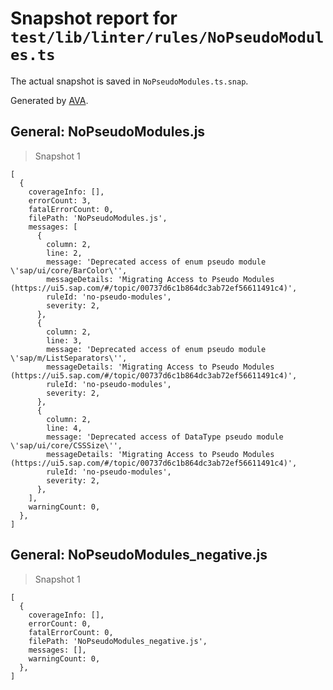 # Snapshot report for `test/lib/linter/rules/NoPseudoModules.ts`

The actual snapshot is saved in `NoPseudoModules.ts.snap`.

Generated by [AVA](https://avajs.dev).

## General: NoPseudoModules.js

> Snapshot 1

    [
      {
        coverageInfo: [],
        errorCount: 3,
        fatalErrorCount: 0,
        filePath: 'NoPseudoModules.js',
        messages: [
          {
            column: 2,
            line: 2,
            message: 'Deprecated access of enum pseudo module \'sap/ui/core/BarColor\'',
            messageDetails: 'Migrating Access to Pseudo Modules (https://ui5.sap.com/#/topic/00737d6c1b864dc3ab72ef56611491c4)',
            ruleId: 'no-pseudo-modules',
            severity: 2,
          },
          {
            column: 2,
            line: 3,
            message: 'Deprecated access of enum pseudo module \'sap/m/ListSeparators\'',
            messageDetails: 'Migrating Access to Pseudo Modules (https://ui5.sap.com/#/topic/00737d6c1b864dc3ab72ef56611491c4)',
            ruleId: 'no-pseudo-modules',
            severity: 2,
          },
          {
            column: 2,
            line: 4,
            message: 'Deprecated access of DataType pseudo module \'sap/ui/core/CSSSize\'',
            messageDetails: 'Migrating Access to Pseudo Modules (https://ui5.sap.com/#/topic/00737d6c1b864dc3ab72ef56611491c4)',
            ruleId: 'no-pseudo-modules',
            severity: 2,
          },
        ],
        warningCount: 0,
      },
    ]

## General: NoPseudoModules_negative.js

> Snapshot 1

    [
      {
        coverageInfo: [],
        errorCount: 0,
        fatalErrorCount: 0,
        filePath: 'NoPseudoModules_negative.js',
        messages: [],
        warningCount: 0,
      },
    ]
